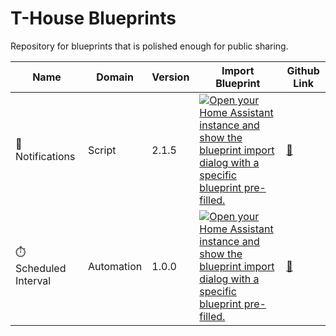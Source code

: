 # T-House Blueprints
Repository for blueprints that is polished enough for public sharing.

| Name | Domain | Version | Import Blueprint | Github Link |
| --- | --- | --- | --- | --- |
| 🔔 Notifications | Script | 2.1.5 | [![Open your Home Assistant instance and show the blueprint import dialog with a specific blueprint pre-filled.](https://my.home-assistant.io/badges/blueprint_import.svg)](https://my.home-assistant.io/redirect/blueprint_import/?blueprint_url=https%3A%2F%2Fgithub.com%2FMB901%2Ft-house-blueprints%2Fblob%2Fmain%2Fnotifications.yaml) | [🔗](https://github.com/MB901/t-house-blueprints/blob/main/notifications.yaml) |
| ⏱️ Scheduled Interval | Automation | 1.0.0 | [![Open your Home Assistant instance and show the blueprint import dialog with a specific blueprint pre-filled.](https://my.home-assistant.io/badges/blueprint_import.svg)](https://my.home-assistant.io/redirect/blueprint_import/?blueprint_url=https%3A%2F%2Fgithub.com%2Fsamuelthng%2Ft-house-blueprints%2Fblob%2Fmain%2Fad_hoc_scheduled_interval.yaml) | [🔗](https://github.com/samuelthng/t-house-blueprints/blob/main/ad_hoc_scheduled_interval.yaml) |
